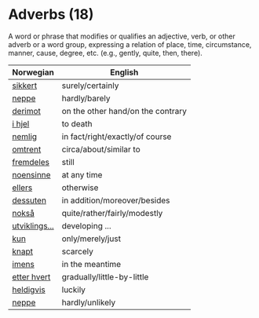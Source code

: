 # Adverbs (18)

A word or phrase that modifies or qualifies an adjective, verb, or other adverb or a word group, expressing a relation of place, time, circumstance, manner, cause, degree, etc. (e.g., gently, quite, then, there).

| Norwegian | English |
| --- | --- |
| [sikkert](https://www.ordnett.no/search?language=no&phrase=sikkert) | surely/certainly |
| [neppe](https://www.ordnett.no/search?language=no&phrase=neppe) | hardly/barely |
| [derimot](https://www.ordnett.no/search?language=no&phrase=derimot) | on the other hand/on the contrary |
| [i hjel](https://www.ordnett.no/search?language=no&phrase=i%20hjel) | to death |
| [nemlig](https://www.ordnett.no/search?language=no&phrase=nemlig) | in fact/right/exactly/of course |
| [omtrent](https://www.ordnett.no/search?language=no&phrase=omtrent) | circa/about/similar to |
| [fremdeles](https://www.ordnett.no/search?language=no&phrase=fremdeles) | still |
| [noensinne](https://www.ordnett.no/search?language=no&phrase=noensinne) | at any time |
| [ellers](https://www.ordnett.no/search?language=no&phrase=ellers) | otherwise |
| [dessuten](https://www.ordnett.no/search?language=no&phrase=dessuten) | in addition/moreover/besides |
| [nokså](https://www.ordnett.no/search?language=no&phrase=nokså) | quite/rather/fairly/modestly |
| [utviklings...](https://www.ordnett.no/search?language=no&phrase=utviklings...) | developing ... |
| [kun](https://www.ordnett.no/search?language=no&phrase=kun) | only/merely/just |
| [knapt](https://www.ordnett.no/search?language=no&phrase=knapt) | scarcely |
| [imens](https://www.ordnett.no/search?language=no&phrase=imens) | in the meantime |
| [etter hvert](https://www.ordnett.no/search?language=no&phrase=etter%20hvert) | gradually/little-by-little |
| [heldigvis](https://www.ordnett.no/search?language=no&phrase=heldigvis) | luckily |
| [neppe](https://www.ordnett.no/search?language=no&phrase=neppe) | hardly/unlikely |

